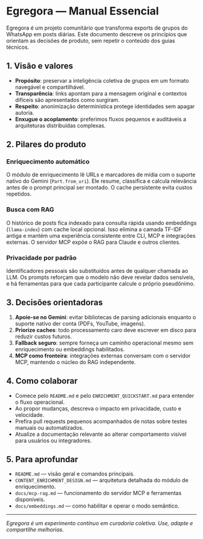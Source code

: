 # Egregora — Manual Essencial

Egregora é um projeto comunitário que transforma exports de grupos do WhatsApp em posts diárias. Este documento descreve os
princípios que orientam as decisões de produto, sem repetir o conteúdo dos guias técnicos.

## 1. Visão e valores

- **Propósito**: preservar a inteligência coletiva de grupos em um formato navegável e compartilhável.
- **Transparência**: links apontam para a mensagem original e contextos difíceis são apresentados como surgiram.
- **Respeito**: anonimização determinística protege identidades sem apagar autoria.
- **Enxugue o acoplamento**: preferimos fluxos pequenos e auditáveis a arquiteturas distribuídas complexas.

## 2. Pilares do produto

### Enriquecimento automático
O módulo de enriquecimento lê URLs e marcadores de mídia com o suporte nativo do Gemini (`Part.from_uri`). Ele resume, classifica
e calcula relevância antes de o prompt principal ser montado. O cache persistente evita custos repetidos.

### Busca com RAG
O histórico de posts fica indexado para consulta rápida usando embeddings (`llama-index`) com cache local opcional. Isso elimina
a camada TF-IDF antiga e mantém uma experiência consistente entre CLI, MCP e integrações externas. O servidor MCP expõe o RAG
para Claude e outros clientes.

### Privacidade por padrão
Identificadores pessoais são substituídos antes de qualquer chamada ao LLM. Os prompts reforçam que o modelo não deve revelar
dados sensíveis, e há ferramentas para que cada participante calcule o próprio pseudônimo.

## 3. Decisões orientadoras

1. **Apoie-se no Gemini**: evitar bibliotecas de parsing adicionais enquanto o suporte nativo der conta (PDFs, YouTube, imagens).
2. **Priorize caches**: todo processamento caro deve escrever em disco para reduzir custos futuros.
3. **Fallback seguro**: sempre forneça um caminho operacional mesmo sem enriquecimento ou embeddings habilitados.
4. **MCP como fronteira**: integrações externas conversam com o servidor MCP, mantendo o núcleo do RAG independente.

## 4. Como colaborar

- Comece pelo `README.md` e pelo `ENRICHMENT_QUICKSTART.md` para entender o fluxo operacional.
- Ao propor mudanças, descreva o impacto em privacidade, custo e velocidade.
- Prefira pull requests pequenos acompanhados de notas sobre testes manuais ou automatizados.
- Atualize a documentação relevante ao alterar comportamento visível para usuários ou integradores.

## 5. Para aprofundar

- `README.md` — visão geral e comandos principais.
- `CONTENT_ENRICHMENT_DESIGN.md` — arquitetura detalhada do módulo de enriquecimento.
- `docs/mcp-rag.md` — funcionamento do servidor MCP e ferramentas disponíveis.
- `docs/embeddings.md` — como habilitar e operar o modo semântico.

---

_Egregora é um experimento contínuo em curadoria coletiva. Use, adapte e compartilhe melhorias._
